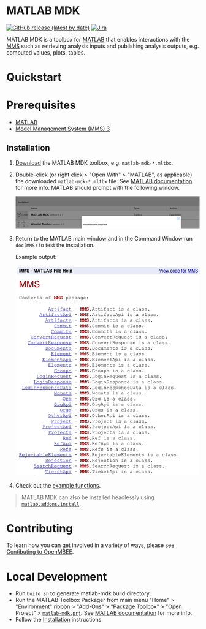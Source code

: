 # MATLAB MDK

[![GitHub release (latest by date)](https://img.shields.io/github/v/release/Open-MBEE/matlab-mdk?label=download)](https://github.com/Open-MBEE/matlab-mdk/releases/latest) [![Jira](https://img.shields.io/badge/issues-jira-blue)](https://openmbee.atlassian.net/browse/MTLBMDK)

MATLAB MDK is a toolbox for [MATLAB](https://www.mathworks.com/products/matlab.html) that enables interactions with the [MMS](https://github.com/Open-MBEE/mms-alfresco) such as retrieving analysis inputs and publishing analysis outputs, e.g. computed values, plots, tables.

# Quickstart

# Prerequisites

* [MATLAB](https://www.mathworks.com/products/matlab.html)
* [Model Management System (MMS) 3](https://github.com/Open-MBEE/mms-alfresco)

## Installation

1.  [Download](https://bintray.com/openmbee/maven/matlab-mdk/_latestVersion) the MATLAB MDK toolbox, e.g. `matlab-mdk-*.mltbx`.

2.  Double-click (or right click > "Open With" > "MATLAB", as applicable) the downloaded `matlab-mdk-*.mltbx` file. See [MATLAB documentation](https://www.mathworks.com/help/matlab/matlab_env/get-add-ons.html#buytlxo-3) for more info. MATLAB should prompt with the following window.

    ![MATLAB Installation](doc/images/matlab-installation.png)

3.  Return to the MATLAB main window and in the Command Window run `doc(MMS)` to test the installation.

    Example output:

    ![MATLAB Documentation](doc/images/matlab-documentation.png)

4.  Check out the [example functions](examples).

>   MATLAB MDK can also be installed headlessly using [`matlab.addons.install`](https://www.mathworks.com/help/matlab/ref/matlab.addons.install.html).

# Contributing

To learn how you can get involved in a variety of ways, please see [Contibuting to OpenMBEE](https://www.openmbee.org/contribute).

# Local Development

* Run `build.sh` to generate matlab-mdk build directory.
* Run the MATLAB Toolbox Packager from main menu "Home" > "Environment" ribbon > "Add-Ons" > "Package Toolbox" > "Open Project" > [`matlab-mdk.prj`](matlab-mdk.prj). See [MATLAB documentation](https://www.mathworks.com/help/matlab/matlab_prog/create-and-share-custom-matlab-toolboxes.html#buf2ahi-3) for more info.
* Follow the [Installation](#Installation) instructions.

